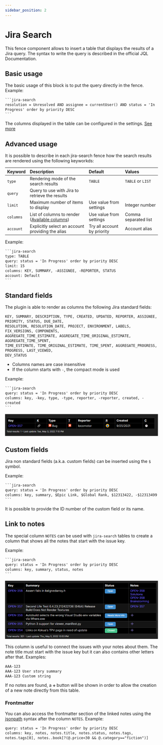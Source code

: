 ```yaml
---
sidebar_position: 2
---
```

# Jira Search

This fence component allows to insert a table that displays the results of a Jira query.
The syntax to write the query is described in the official JQL Documentation.

## Basic usage

The basic usage of this block is to put the query directly in the fence. Example:

````
```jira-search
resolution = Unresolved AND assignee = currentUser() AND status = 'In Progress' order by priority DESC
```
````

The columns displayed in the table can be configured in the settings. [See more](/docs/configuration/search-default-columns)

## Advanced usage

It is possible to describe in each jira-search fence how the search results are rendered using the following keyworkds:

| Keyword | Description | Default | Values |
| :- | :- | :- | :- |
| `type` | Rendering mode of the search results | `TABLE` | `TABLE` or `LIST` |
| `query` | Query to use with Jira to retrieve the results |  |  |
| `limit` | Maximum number of items to display | Use value from settings | Integer number |
| `columns` | List of columns to render ([Available columns](#standard-columns)) | Use value from settings | Comma separated list |
| `account` | Explicitly select an account providing the alias | Try all account by priority | Account alias |

Example:

````
```jira-search
type: TABLE
query: status = 'In Progress' order by priority DESC
limit: 15
columns: KEY, SUMMARY, -ASSIGNEE, -REPORTER, STATUS
account: Default
```
````

## Standard fields

The plugin is able to render as columns the following Jira standard fields:

```
KEY, SUMMARY, DESCRIPTION, TYPE, CREATED, UPDATED, REPORTER, ASSIGNEE, PRIORITY, STATUS, DUE_DATE,
RESOLUTION, RESOLUTION_DATE, PROJECT, ENVIRONMENT, LABELS, FIX_VERSIONS, COMPONENTS,
AGGREGATE_TIME_ESTIMATE, AGGREGATE_TIME_ORIGINAL_ESTIMATE, AGGREGATE_TIME_SPENT,
TIME_ESTIMATE, TIME_ORIGINAL_ESTIMATE, TIME_SPENT, AGGREGATE_PROGRESS, PROGRESS, LAST_VIEWED,
DEV_STATUS
```

- Columns names are case insensitive
- If the column starts with `-`, the compact mode is used

Example:
````
```jira-search
query: status = 'In Progress' order by priority DESC
columns: key, -key, type, -type, reporter, -reporter, created, -created
```
````
![Compact Columns](/img/compactColumns.png)

## Custom fields

Jira non standard fields (a.k.a. custom fields) can be inserted using the `$` symbol.

Example:
````
```jira-search
query: status = 'In Progress' order by priority DESC
columns: key, summary, $Epic Link, $Global Rank, $12313422, -$12313499
```
````

It is possible to provide the ID number of the custom field or its name.

## Link to notes
The special column `NOTES` can be used with `jira-search` tables to create a column that shows all the notes that start with the issue key.

Example:
````
```jira-search
query: status = 'In Progress' order by priority DESC
columns: key, summary, status, notes
```
````

![Notes Column](/img/notesColumn.png)

This column is useful to connect the issues with your notes about them. The note title must start with the issue key but it can also contains other letters after that.
Examples:
```
AAA-123
AAA-123 User story summary
AAA-123 Custom string
```
If no notes are found, a `➕` button will be shown in order to allow the creation of a new note directly from this table.

### Frontmatter

You can also access the frontmatter section of the linked notes using the [jsonpath](https://github.com/dchester/jsonpath) syntax after the column `NOTES`. Example:

```jira-search
query: status = 'In Progress' order by priority DESC
columns: key, notes, notes.title, notes.status, notes.tags, notes.tags[0], notes..book[?(@.price<30 && @.category=="fiction")]
```
